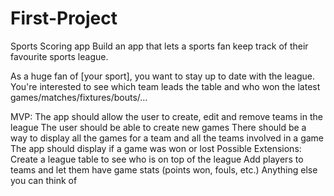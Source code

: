 # First-Project

Sports Scoring app
Build an app that lets a sports fan keep track of their favourite sports league.

As a huge fan of [your sport], you want to stay up to date with the league. You're interested to see which team leads the table and who won the latest games/matches/fixtures/bouts/…

MVP:
The app should allow the user to create, edit and remove teams in the league
The user should be able to create new games
There should be a way to display all the games for a team and all the teams involved in a game
The app should display if a game was won or lost
Possible Extensions:
Create a league table to see who is on top of the league
Add players to teams and let them have game stats (points won, fouls, etc.)
Anything else you can think of
